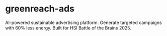 # greenreach-ads
AI-powered sustainable advertising platform. Generate targeted campaigns with 60% less energy. Built for HSI Battle of the Brains 2025.
